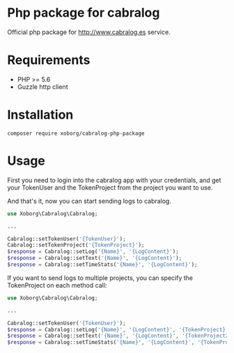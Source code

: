 # Php package for cabralog
Official php package for http://www.cabralog.es service.

# Requirements
* PHP >= 5.6
* Guzzle http client

# Installation
```
composer require xoborg/cabralog-php-package
```

# Usage
First you need to login into the cabralog app with your credentials, and get your TokenUser and the TokenProject from the project you want to use.

And that's it, now you can start sending logs to cabralog.

```php
use Xoborg\Cabralog\Cabralog;

...

Cabralog::setTokenUser('{TokenUser}');
Cabralog::setTokenProject('{TokenProject}');
$response = Cabralog::setLog('{Name}', '{LogContent}');
$response = Cabralog::setText('{Name}', '{LogContent}');
$response = Cabralog::setTimeStats('{Name}', '{LogContent}');
```

If you want to send logs to multiple projects, you can specify the TokenProject on each method call:

```php
use Xoborg\Cabralog\Cabralog;

...

Cabralog::setTokenUser('{TokenUser}');
$response = Cabralog::setLog('{Name}', '{LogContent}', '{TokenProject}');
$response = Cabralog::setText('{Name}', '{LogContent}', '{TokenProject2}');
$response = Cabralog::setTimeStats('{Name}', '{LogContent}', '{TokenProject3}');
```
